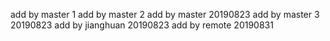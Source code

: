 add by master 1
add by master 2
add by master 20190823
add by master 3 20190823
add by jianghuan 20190823
add by remote 20190831

